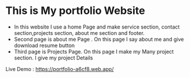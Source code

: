 <h1> This is My portfolio Website </h1>

<ul>
<li>In this website I use a home Page and make service section, contact section,projects section, about me section and footer.</li>
<li>Second page is about me Page . On this page I say about me and give download resume button</li>
<li> Third page is Projects Page. On this page I make my Many project section. I give my project Details</li>
</ul>

Live Demo : https://portfolio-a6cf8.web.app/